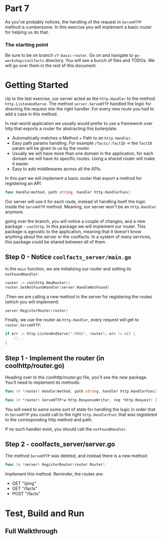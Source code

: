 # Part 7

As you've probably notices, the handling of the request in `ServeHTTP` method is cumbersome. In this exercise you will implement a basic router for helping us do that.

### The starting point
Be sure to be on branch `v7-basic-router`. Go on and navigate to `go-workshop/coolfacts` directory. You will see a bunch of files and TODOs. We will go over them in the rest of this document.

# **Getting Started**
Up to the last exercise, our server acted as the `http.Handler` to the method `http.ListenAndServe`. The method `server.ServeHTTP` handled the logic for directing the request into the right handler. For every new route you had to add a case in this method.

In real-world application we usually would prefer to use a framework over http that exports a router for abstracting this boilerplate.
- Automatically matches a Method + Path to an `http.Handler`.
- Easy path params handling. For example `/facts/:factID` -> the `factID` param will be given to us by the router.
- Usually we will have more than one domain in the application, for each domain we will have its specific routes. Using a shared router will make it easier.
- Easy to add middlewares across all the APIs.

In this part we will implement a basic router that export a method for registering an API:
```go
func Handle(method, path string, handler http.HandlerFunc)
```

Our server will use it for each route, instead of handling itself the logic inside the `ServeHTTP` method. Meaning, our server won't be an `http.Handler` anymore.

going over the branch, you will notice a couple of changes, and a new package - `coolhttp`. In this package we will implement our router. This package is agnostic to the application, meaning that it doesn't know anything about the server or the coolfacts. In a system of many services, this package could be shared between all of them.

## Step 0 - Notice `coolfacts_server/main.go`
In the `main` function, we are initializing our router and setting its `notFoundHandler`:
```go
router := coolhttp.NewRouter()
router.SetNotFoundHandler(server.HandleNotFound)
```

:Then we are calling a new method in the server for registering the routes (which you will implement)
```go
server.RegisterRouter(router)
```

Finally, we use the router as `http.Handler`, every request will get to `router.ServeHTTP`:
```go
if err := http.ListenAndServe(":9002", router); err != nil {
    //...
}
```

## Step 1 - Implement the router (in coolhttp/router.go)
Heading over to the _coolhttp/router.go_ file, you'll see the new package. You'll need to implement its methods:
```go
func (r *router) Handle(method, path string, handler http.HandlerFunc) {...}

func (r *router) ServeHTTP(w http.ResponseWriter, req *http.Request) {...}
```
You will need to same some sort of state for handling the logic in order that in `ServeHTTP` you could call to the right `http.HandlerFunc` that was registered to the corresponding http method and path.

If no such handler exist, you should call the `notFoundHandler`.

## Step 2 - coolfacts_server/server.go
The method `ServeHTTP` was deleted, and instead there is a new method:
```go
func (s *server) RegisterRouter(router Router)
```
Implement this method. Reminder, the routes are:
- GET "/ping"
- GET "/facts"
- POST "/facts"

# Test, Build and Run

## Full Walkthrough